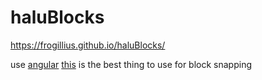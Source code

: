 # haluBlocks
https://frogillius.github.io/haluBlocks/

use [angular](https://material.angular.io/cdk/drag-drop/overview)
[this](https://material.angular.io/cdk/drag-drop/overview#cdk-drag-drop-connected-sorting) is the best thing to use for block snapping
